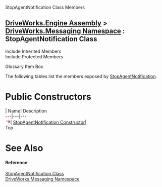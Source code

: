 StopAgentNotification Class Members   
  
[DriveWorks.Engine Assembly](topic2156.md) > [DriveWorks.Messaging Namespace](topic10038.md) : StopAgentNotification Class  
---  
  
Include Inherited Members    
Include Protected Members  


Glossary Item Box

The following tables list the members exposed by [StopAgentNotification](topic10107.md).

# Public Constructors

| Name| Description  
---|---|---  
![Public Constructor](dotnetimages/publicConstructor.gif)| [StopAgentNotification Constructor](topic10113.md)|   
Top

# See Also

#### Reference

[StopAgentNotification Class](topic10107.md)   
[DriveWorks.Messaging Namespace](topic10038.md)


